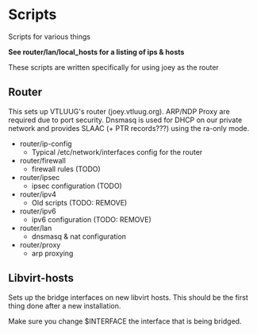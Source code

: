# Scripts
Scripts for various things

**See router/lan/local_hosts for a listing of ips & hosts**

These scripts are written specifically for using joey as the router


## Router
This sets up VTLUUG's router (joey.vtluug.org). ARP/NDP Proxy are required due to port security. Dnsmasq is used for DHCP on our private network and provides SLAAC (+ PTR records???) using the ra-only mode.

- router/ip-config
    - Typical /etc/network/interfaces config for the router
- router/firewall
    - firewall rules (TODO)
- router/ipsec
    - ipsec configuration (TODO)
- router/ipv4
    - Old scripts (TODO: REMOVE)
- router/ipv6
    - ipv6 configuration (TODO: REMOVE)
- router/lan
    - dnsmasq & nat configuration
- router/proxy
    - arp proxying

## Libvirt-hosts
Sets up the bridge interfaces on new libvirt hosts. This should be the first thing done after a new installation.

Make sure you change $INTERFACE the interface that is being bridged.
